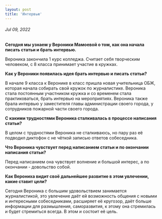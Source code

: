 ```yaml
---
layout: post
title: 'Интервью'
---
```


###### Jul 09, 2022

**Сегодня мы узнаем у Вероники Мамоевой о том, как она начала писать статьи и брать интервью.**

Вероника закончила 1 курс колледжа. Считает себя творческим человеком, с 8 класса принимает участие в кружках. 

**Как у Вероники появилась идея брать интервью и писать статьи?**

В начале 9 класса к Веронике в класс пришла новая учительница ОБЖ, которая начала собирать свой кружок по журналистике. Вероника стала постоянным участником кружка и со временем стала практиковаться, брать интервью на мероприятиях. Вероника также брала интервью у заместителя главы администрации своего города, у сотрудников пожарной части своего города.

**С какими трудностями Вероника сталкивалась в процессе написания статьи?**

В целом с трудностями Вероника не сталкиваюсь, но пару раз её подводил диктофон с не чëткой записью ответов собеседника. 

**Что Вероника чувствует перед написанием статьи и по окончании написания статьи?**

Перед написанием она чувствует волнение и большой интерес, а по окончании - довольство собой. 

**Как Верониха видит своё дальнейшее развитие в этом увлечении, какие ставит цели?**

Сегодня Вероника с большим удовольствием занимается журналистикой, это увлечение даёт ей возможность общения с новыми и интересными собеседниками, расширяет её кругозор, даёт больше информации для размышления, саморазвития, к этому она стремилась и будет стремиться всегда. В этом и состоит её цель.